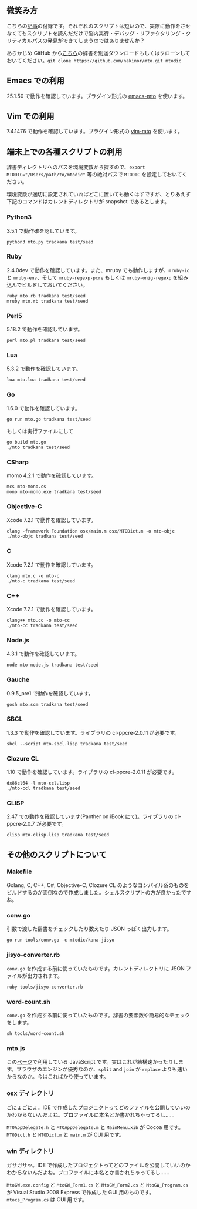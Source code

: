 ## 微笑み方
こちらの[記事](http://sci.hateblo.jp/entry/Benchmarking2)の付録です。それぞれのスクリプトは短いので、実際に動作をさせなくてもスクリプトを読んだだけで脳内実行・デバッグ・リファクタリング・クリティカルパスの発見ができてしまうのではありませんか？

あらかじめ GitHub から[こちら](https://github.com/nakinor/mto)の辞書を別途ダウンロードもしくはクローンしておいてください。`git clone https://github.com/nakinor/mto.git mtodic`

## Emacs での利用
25.1.50 で動作を確認しています。ブラグイン形式の [emacs-mto](http://github.com/nakinor/emacs-mto) を使います。

## Vim での利用
7.4.1476 で動作を確認しています。ブラグイン形式の [vim-mto](http://github.com/nakinor/vim-mto) を使います。

## 端末上での各種スクリプトの利用
辞書ディレクトリへのパスを環境変数から探すので、`export MTODIC="/Users/path/to/mtodic"` 等の絶対パスで `MTODIC` を設定しておいてください。

環境変数が適切に設定されていればどこに置いても動くはずですが、とりあえず下記のコマンドはカレントディレクトリが snapshot であるとします。

### Python3
3.5.1 で動作確を認しています。

    python3 mto.py tradkana test/seed

### Ruby
2.4.0dev で動作を確認しています。また、mruby でも動作しますが、`mruby-io` と `mruby-env`、そして `mruby-regexp-pcre` もしくは `mruby-onig-regexp` を組み込んでビルドしておいてください。

    ruby mto.rb tradkana test/seed
    mruby mto.rb tradkana test/seed

### Perl5
5.18.2 で動作を確認しています。

    perl mto.pl tradkana test/seed

### Lua
5.3.2 で動作を確認しています。

    lua mto.lua tradkana test/seed

### Go
1.6.0 で動作を確認しています。

    go run mto.go tradkana test/seed

もしくは実行ファイルにして

    go build mto.go
    ./mto tradkana test/seed

### CSharp
momo 4.2.1 で動作を確認しています。

    mcs mto-mono.cs
    mono mto-mono.exe tradkana test/seed

### Objective-C
Xcode 7.2.1 で動作を確認しています。

    clang -framework Foundation osx/main.m osx/MTODict.m -o mto-objc
    ./mto-objc tradkana test/seed

### C
Xcode 7.2.1 で動作を確認しています。

    clang mto.c -o mto-c
    ./mto-c tradkana test/seed

### C++
Xcode 7.2.1 で動作を確認しています。

    clang++ mto.cc -o mto-cc
    ./mto-cc tradkana test/seed

### Node.js
4.3.1 で動作を確認しています。

    node mto-node.js tradkana test/seed

### Gauche
0.9.5_pre1 で動作を確認しています。

    gosh mto.scm tradkana test/seed

### SBCL
1.3.3 で動作を確認しています。ライブラリの cl-ppcre-2.0.11 が必要です。

    sbcl --script mto-sbcl.lisp tradkana test/seed

### Clozure CL
1.10 で動作を確認しています。ライブラリの cl-ppcre-2.0.11 が必要です。

    dx86cl64 -l mto-ccl.lisp
    ./mto-ccl tradkana test/seed

### CLISP
2.47 での動作を確認しています(Panther on iBook にて)。ライブラリの cl-ppcre-2.0.7 が必要です。

    clisp mto-clisp.lisp tradkana test/seed

## その他のスクリプトについて
### Makefile
Golang, C, C++, C#, Objective-C, Clozure CL のようなコンパイル系のものをビルドするのが面倒なので作成しました。シェルスクリプトの方が良かったですね。

### conv.go
引数で渡した辞書をチェックしたり数えたり JSON っぽく出力します。

    go run tools/conv.go -c mtodic/kana-jisyo

### jisyo-converter.rb
`conv.go` を作成する前に使っていたものです。カレントディレクトリに JSON ファイルが出力されます。

    ruby tools/jisyo-converter.rb

### word-count.sh
`conv.go` を作成する前に使っていたものです。辞書の要素数や簡易的なチェックをします。

    sh tools/word-count.sh

### mto.js
この[ページ](http://github.com/nakinor/mto/site)で利用している JavaScript です。実はこれが結構速かったりします。ブラウザのエンジンが優秀なのか、`split` and `join` が `replace` よりも速いからなのか。今はこればかり使っています。

### osx ディレクトリ
ごにょごにょ。IDE で作成したプロジェクトってどのファイルを公開していいのかわからないんだよね。プロファイルに本名とか書かれちゃってるし……

`MTOAppDelegate.h` と `MTOAppDelegate.m` と `MainMenu.xib` が Cocoa 用です。`MTODict.h` と `MTODict.m` と `main.m` が CUI 用です。

### win ディレクトリ
ガサガサッ。IDE で作成したプロジェクトってどのファイルを公開していいのかわからないんだよね。プロファイルに本名とか書かれちゃってるし……

`MtoGW.exe.config` と `MtoGW_Form1.cs` と `MtoGW_Form2.cs` と `MtoGW_Program.cs` が Visual Studio 2008 Express で作成した GUI 用のものです。`mtocs_Program.cs` は CUI 用です。
